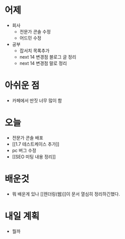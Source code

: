 # 어제
- 회사
	- 전문가 콘솔 수정
	- 어드민 수정
- 공부
	- 잡서치 목록추가
	- next 14 변경점 블로그 글 정리
	- next 14 변경점 말로 정리

# 아쉬운 점
- 카페에서 딴짓 너무 많이 함

# 오늘
- 전문가 콘솔 배포
- [[1.7 테스트케이스 추가]]
- pc 버그 수정
- [[SEO 미팅 내용 정리]]
# 배운것
- 뭐 배운게 있나 [[렌더링(웹)]]이 문서 열심히 정리하긴했다.

# 내일 계획
- 뭘까